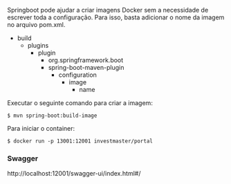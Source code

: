 Springboot pode ajudar a criar imagens Docker sem a necessidade de escrever toda a configuração. Para isso, basta adicionar 
o nome da imagem no arquivo pom.xml.

- build
  - plugins
    - plugin
        - <groupId>org.springframework.boot</groupId>
        - <artifactId>spring-boot-maven-plugin</artifactId>
            -   configuration
                - image
                    - name

Executar o seguinte comando para criar a imagem:

`$ mvn spring-boot:build-image`

Para iniciar o container:

`$ docker run -p 13001:12001 investmaster/portal`

<h3>Swagger</h3>

http://localhost:12001/swagger-ui/index.html#/


